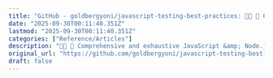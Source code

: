 ```yaml
---
title: "GitHub - goldbergyoni/javascript-testing-best-practices: 📗🌐 🚢 Comprehensive and exhaustive JavaSc"
date: "2025-09-30T00:11:40.351Z"
lastmod: "2025-09-30T00:11:40.351Z"
categories: ["Reference/Articles"]
description: "📗🌐 🚢 Comprehensive and exhaustive JavaScript &amp; Node.js testing best practices (August 2025) - goldbergyoni/javascript-testing-best-practices"
original_url: "https://github.com/goldbergyoni/javascript-testing-best-practices#readme"
draft: false
---
```

